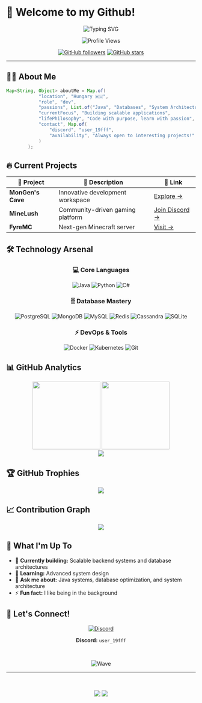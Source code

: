 # 🚀 Welcome to my Github!

<div align="center">
  
  ![Typing SVG](https://readme-typing-svg.herokuapp.com?font=Fira+Code&weight=600&size=28&pause=1000&color=FF4444&background=00000000&center=true&vCenter=true&width=600&lines=Hi+there%2C+I'm+coma+%F0%9F%91%8B)

  <img src="https://komarev.com/ghpvc/?username=user-19fff&label=Profile%20Views&color=FF4444&style=for-the-badge" alt="Profile Views" />
  
  [![GitHub followers](https://img.shields.io/github/followers/user-19fff?style=for-the-badge&color=FF4444&labelColor=1C2128)](https://github.com/user-19fff)
  [![GitHub stars](https://img.shields.io/github/stars/user-19fff?style=for-the-badge&color=FF4444&labelColor=1C2128)](https://github.com/user-19fff)

</div>

---

## 🧑‍💻 About Me

```java
Map<String, Object> aboutMe = Map.of(
            "location", "Hungary 🇭🇺",
            "role", "dev",
            "passions", List.of("Java", "Databases", "System Architecture"),
            "currentFocus", "Building scalable applications",
            "lifePhilosophy", "Code with purpose, learn with passion",
            "contact", Map.of(
                "discord", "user_19fff",
                "availability", "Always open to interesting projects!"
            )
        );
```

## 🔥 Current Projects

<div align="center">

| 🎯 Project | 🌟 Description | 🔗 Link |
|------------|---------------|----------|
| **MonGen's Cave** | Innovative development workspace | [Explore →](https://github.com/MonGen-s-Cave) |
| **MineLush** | Community-driven gaming platform | [Join Discord →](https://discord.gg/mNXx5nZncs) |
| **FyreMC** | Next-gen Minecraft server | [Visit →](https://www.fyremc.hu/) |

</div>

## 🛠️ Technology Arsenal

<div align="center">

### 💻 Core Languages
![Java](https://img.shields.io/badge/Java-ED8B00?style=for-the-badge&logo=openjdk&logoColor=white)
![Python](https://img.shields.io/badge/Python-3776AB?style=for-the-badge&logo=python&logoColor=white)
![C#](https://img.shields.io/badge/C%23-239120?style=for-the-badge&logo=c-sharp&logoColor=white)

### 🗄️ Database Mastery
![PostgreSQL](https://img.shields.io/badge/PostgreSQL-316192?style=for-the-badge&logo=postgresql&logoColor=white)
![MongoDB](https://img.shields.io/badge/MongoDB-4EA94B?style=for-the-badge&logo=mongodb&logoColor=white)
![MySQL](https://img.shields.io/badge/MySQL-005C84?style=for-the-badge&logo=mysql&logoColor=white)
![Redis](https://img.shields.io/badge/Redis-DC382D?style=for-the-badge&logo=redis&logoColor=white)
![Cassandra](https://img.shields.io/badge/Cassandra-1287B1?style=for-the-badge&logo=apache-cassandra&logoColor=white)
![SQLite](https://img.shields.io/badge/SQLite-07405E?style=for-the-badge&logo=sqlite&logoColor=white)

### ⚡ DevOps & Tools
![Docker](https://img.shields.io/badge/Docker-2496ED?style=for-the-badge&logo=docker&logoColor=white)
![Kubernetes](https://img.shields.io/badge/Kubernetes-326CE5?style=for-the-badge&logo=kubernetes&logoColor=white)
![Git](https://img.shields.io/badge/Git-F05032?style=for-the-badge&logo=git&logoColor=white)

</div>

## 📊 GitHub Analytics

<div align="center">
  
  <img height="180em" src="https://github-readme-stats.vercel.app/api?username=user-19fff&show_icons=true&theme=github_dark&include_all_commits=true&count_private=true&hide_border=true&bg_color=0D1117&title_color=FF4444&icon_color=FF4444&text_color=C9D1D9"/>
  
  <img height="180em" src="https://github-readme-stats.vercel.app/api/top-langs/?username=user-19fff&layout=compact&theme=github_dark&hide_border=true&bg_color=0D1117&title_color=FF4444&text_color=C9D1D9"/>

</div>

<div align="center">
  
  <img src="https://github-readme-streak-stats.herokuapp.com/?user=user-19fff&theme=github-dark-blue&hide_border=true&background=0D1117&stroke=FF4444&ring=FF4444&fire=FF6B6B&currStreakLabel=C9D1D9&sideLabels=C9D1D9&currStreakNum=FF4444&sideNums=FF4444&dates=8B949E"/>

</div>

## 🏆 GitHub Trophies

<div align="center">
  
  <img src="https://github-profile-trophy.vercel.app/?username=user-19fff&theme=nord&column=7&margin-w=15&margin-h=15&no-bg=true&no-frame=true"/>
  
</div>

## 📈 Contribution Graph

<div align="center">
  
  <img src="https://github-readme-activity-graph.vercel.app/graph?username=user-19fff&theme=github-compact&hide_border=true&bg_color=0D1117&color=FF4444&line=FF4444&point=FF6B6B"/>
  
</div>

## 🎯 What I'm Up To

- 🔭 **Currently building:** Scalable backend systems and database architectures
- 🌱 **Learning:** Advanced system design  
- 💬 **Ask me about:** Java systems, database optimization, and system architecture
- ⚡ **Fun fact:** I like being in the background

## 🤝 Let's Connect!

<div align="center">
  
  [![Discord](https://img.shields.io/badge/Discord-7289DA?style=for-the-badge&logo=discord&logoColor=white)](https://discord.com/users/user_19fff)
  
  **Discord:** `user_19fff`
  
  <br>
  
  ![Wave](https://capsule-render.vercel.app/api?type=waving&color=0:FF4444,100:FF6B6B&height=100&section=footer)
  
</div>

---

<div align="center">
  <br><br>
  <img src="https://forthebadge.com/images/badges/built-with-love.svg"/>
  <img src="https://forthebadge.com/images/badges/powered-by-electricity.svg"/>
</div>
